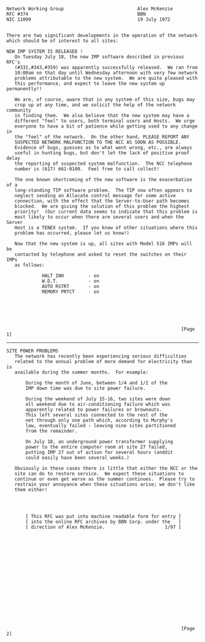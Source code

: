     Network Working Group                           Alex McKenzie
    RFC #374                                        BBN
    NIC 11099                                       19 July 1972


    There are two significant developments in the operation of the network
    which should be of interest to all sites:

    NEW IMP SYSTEM IS RELEASED !
       On Tuesday July 18, the new IMP software described in previous RFC's
       (#331,#343,#359) was apparently successfully released.  We ran from
       10:00am on that day until Wednesday afternoon with very few network
       problems attributable to the new system.  We are quite pleased with
       this performance, and expect to leave the new system up permanently!!

       We are, of course, aware that in any system of this size, bugs may
       crop up at any time, and we solicit the help of the network community
       in finding them.  We also believe that the new system may have a
       different "feel" to users, both terminal users and Hosts.  We urge
       everyone to have a bit of patience while getting used to any change in
       the "feel" of the network.  On the other hand, PLEASE REPORT ANY
       SUSPECTED NETWORK MALFUNCTION TO THE NCC AS SOON AS POSSIBLE.
       Evidence of bugs, guesses as to what went wrong, etc., are always
       useful in hunting bugs, but don't let the lack of positive proof delay
       the reporting of suspected system malfunction.  The NCC telephone
       number is (617) 661-0100.  Feel free to call collect!

       The one known shortcoming of the new software is the exacerbation of a
       long-standing TIP software problem.  The TIP now often appears to
       neglect sending an Allocate control message for some active
       connection, with the effect that the Server-to-User path becomes
       blocked.  We are giving the solution of this problem the highest
       priority!  (Our current data seems to indicate that this problem is
       most likely to occur when there are several users and when the Server
       Host is a TENEX system.  If you know of other situations where this
       problem has occurred, please let us know!)

       Now that the new system is up, all sites with Model 516 IMPs will be
       contacted by telephone and asked to reset the switches on their IMPs
       as follows:

                 HALT INH         - on
                 W.D.T.           - on
                 AUTO RSTRT       - on
                 MEMORY PRTCT     - on






                                                                    [Page 1]

------------------------------------------------------------------------

``` newpage
SITE POWER PROBLEMS
   The network has recently been experiencing serious difficulties
   related to the annual problem of more demand for electricity than is
   available during the summer months.  For example:

       During the month of June, between 1/4 and 1/2 of the
       IMP down time was due to site power failure.

       During the weekend of July 15-16, two sites were down
       all weekend due to air-conditioning failure which was
       apparently related to power failures or brownouts.
       This left several sites connected to the rest of the
       net through only one path which, according to Murphy's
       law, eventually failed - leaving nine sites partitioned
       from the remainder.

       On July 18, an underground power transformer supplying
       power to the entire computer room at site 27 failed,
       putting IMP 27 out of action for several hours (anddit
       could easily have been several weeks.)

   Obviously in these cases there is little that either the NCC or the
   site can do to restore service.  We expect these situations to
   continue or even get worse as the summer continues.  Please try to
   restrain your annoyance when these situations arise; we don't like
   them either!




       [ This RFC was put into machine readable form for entry ]
       [ into the online RFC archives by BBN Corp. under the   ]
       [ direction of Alex McKenzie.                      1/97 ]


















                                                                [Page 2]
```
